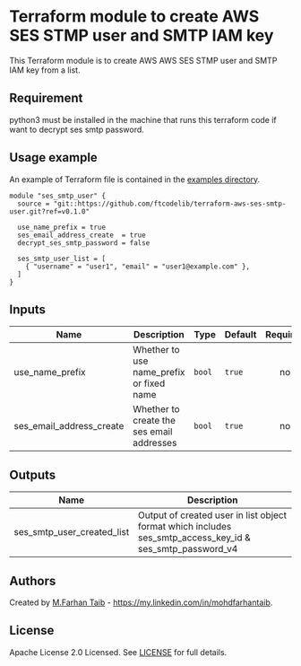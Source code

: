 # Terraform module to create AWS SES STMP user and SMTP IAM key

This Terraform module is to create AWS AWS SES STMP user and SMTP IAM key from a list.

## Requirement

python3 must be installed in the machine that runs this terraform code if want to decrypt ses smtp password.

## Usage example

An example of Terraform file is contained in the [examples directory](./examples).

```hcl
module "ses_smtp_user" {
  source = "git::https://github.com/ftcodelib/terraform-aws-ses-smtp-user.git?ref=v0.1.0"

  use_name_prefix = true
  ses_email_address_create  = true
  decrypt_ses_smtp_password = false

  ses_smtp_user_list = [
    { "username" = "user1", "email" = "user1@example.com" },
  ]
}
```

## Inputs

| Name | Description | Type | Default | Required |
|------|-------------|------|---------|:--------:|
|use\_name\_prefix|Whether to use name_prefix or fixed name|`bool`|`true`|no|
|ses\_email\_address\_create|Whether to create the ses email addresses|`bool`|`true`|no|

## Outputs

| Name | Description |
|---|---|
|ses\_smtp\_user\_created\_list|Output of created user in list object format which includes ses_smtp_access_key_id & ses_smtp_password_v4|

## Authors

Created by [M.Farhan Taib](https://github.com/ftcodelib) - https://my.linkedin.com/in/mohdfarhantaib.

## License

Apache License 2.0 Licensed. See [LICENSE](https://github.com/ftcodelib/aws_cognito_users/LICENSE) for full details.
